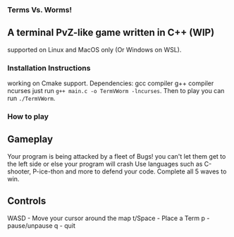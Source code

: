 ### Terms Vs. Worms!
## A terminal PvZ-like game written in C++ (WIP)
supported on Linux and MacOS only (Or Windows on WSL).

### Installation Instructions
working on Cmake support.
Dependencies:
  gcc compiler
  g++ compiler
  ncurses
just run `g++ main.c -o TermVWorm -lncurses`.
Then to play you can run `./TermVWorm`.

### How to play
## Gameplay
Your program is being attacked by a fleet of Bugs!
you can't let them get to the left side or else your program will crash
Use languages such as C-shooter, P-ice-thon and more to defend your code.
Complete all 5 waves to win.

## Controls
WASD - Move your cursor around the map
t/Space - Place a Term
p - pause/unpause
q - quit
